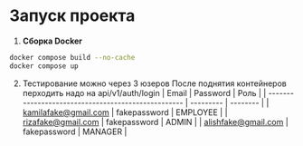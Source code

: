 # Запуск проекта

1. **Сборка Docker**  
```bash
docker compose build --no-cache
docker compose up
```

2. Тестирование можно через 3 юзеров
После поднятия контейнеров перходить надо на api/v1/auth/login
| Email                                               | Password  | Роль     |
| --------------------------------------------------- | --------- | -------- |
| [kamilafake@gmail.com](mailto:kamilafake@gmail.com) | fakepassword | EMPLOYEE |
| [rizafake@gmail.com](mailto:rizafake@gmail.com)     | fakepassword | ADMIN    |
| [alishfake@gmail.com](mailto:kamilafake@gmail.com)  | fakepassword | MANAGER  |
